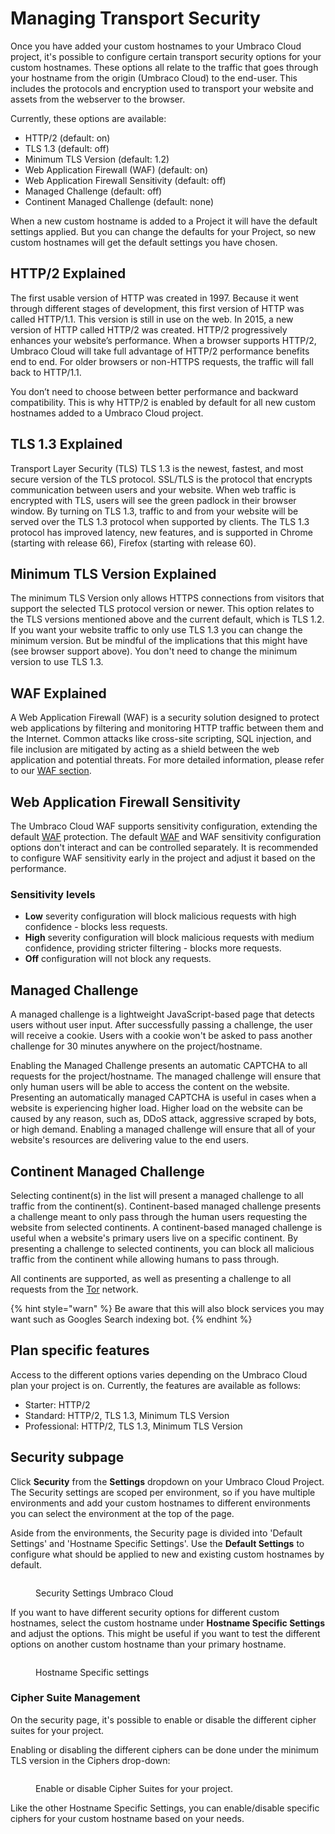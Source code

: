 # Managing Transport Security

Once you have added your custom hostnames to your Umbraco Cloud project, it's possible to configure certain transport security options for your custom hostnames. These options all relate to the traffic that goes through your hostname from the origin (Umbraco Cloud) to the end-user. This includes the protocols and encryption used to transport your website and assets from the webserver to the browser.

Currently, these options are available:

* HTTP/2 (default: on)
* TLS 1.3 (default: off)
* Minimum TLS Version (default: 1.2)
* Web Application Firewall (WAF) (default: on)
* Web Application Firewall Sensitivity (default: off)
* Managed Challenge (default: off)
* Continent Managed Challenge (default: none)

When a new custom hostname is added to a Project it will have the default settings applied. But you can change the defaults for your Project, so new custom hostnames will get the default settings you have chosen.

## HTTP/2 Explained

The first usable version of HTTP was created in 1997. Because it went through different stages of development, this first version of HTTP was called HTTP/1.1. This version is still in use on the web. In 2015, a new version of HTTP called HTTP/2 was created. HTTP/2 progressively enhances your website’s performance. When a browser supports HTTP/2, Umbraco Cloud will take full advantage of HTTP/2 performance benefits end to end. For older browsers or non-HTTPS requests, the traffic will fall back to HTTP/1.1.

You don’t need to choose between better performance and backward compatibility. This is why HTTP/2 is enabled by default for all new custom hostnames added to a Umbraco Cloud project.

## TLS 1.3 Explained

Transport Layer Security (TLS) TLS 1.3 is the newest, fastest, and most secure version of the TLS protocol. SSL/TLS is the protocol that encrypts communication between users and your website. When web traffic is encrypted with TLS, users will see the green padlock in their browser window. By turning on TLS 1.3, traffic to and from your website will be served over the TLS 1.3 protocol when supported by clients. The TLS 1.3 protocol has improved latency, new features, and is supported in Chrome (starting with release 66), Firefox (starting with release 60).

## Minimum TLS Version Explained

The minimum TLS Version only allows HTTPS connections from visitors that support the selected TLS protocol version or newer. This option relates to the TLS versions mentioned above and the current default, which is TLS 1.2. If you want your website traffic to only use TLS 1.3 you can change the minimum version. But be mindful of the implications that this might have (see browser support above). You don't need to change the minimum version to use TLS 1.3.

## WAF Explained

A Web Application Firewall (WAF) is a security solution designed to protect web applications by filtering and monitoring HTTP traffic between them and the Internet. Common attacks like cross-site scripting, SQL injection, and file inclusion are mitigated by acting as a shield between the web application and potential threats. For more detailed information, please refer to our [WAF section](web-application-firewall.md).

## Web Application Firewall Sensitivity

The Umbraco Cloud WAF supports sensitivity configuration, extending the default [WAF](web-application-firewall.md) protection. The default [WAF](web-application-firewall.md) and WAF sensitivity configuration options don't interact and can be controlled separately. It is recommended to configure WAF sensitivity early in the project and adjust it based on the performance.

### Sensitivity levels
- **Low** severity configuration will block malicious requests with high confidence - blocks less requests.
- **High** severity configuration will block malicious requests with medium confidence, providing stricter filtering - blocks more requests. 
- **Off** configuration will not block any requests.

## Managed Challenge

A managed challenge is a lightweight JavaScript-based page that detects users without user input. After successfully passing a challenge, the user will receive a cookie. Users with a cookie won't be asked to pass another challenge for 30 minutes anywhere on the project/hostname.

Enabling the Managed Challenge presents an automatic CAPTCHA to all requests for the project/hostname. The managed challenge will ensure that only human users will be able to access the content on the website. Presenting an automatically managed CAPTCHA is useful in cases when a website is experiencing higher load. Higher load on the website can be caused by any reason, such as, DDoS attack, aggressive scraped by bots, or high demand. Enabling a managed challenge will ensure that all of your website's resources are delivering value to the end users.

## Continent Managed Challenge

Selecting continent(s) in the list will present a managed challenge to all traffic from the continent(s).
Continent-based managed challenge presents a challenge meant to only pass through the human users requesting the website from selected continents. A continent-based managed challenge is useful when a website's primary users live on a specific continent. By presenting a challenge to selected continents, you can block all malicious traffic from the continent while allowing humans to pass through.

All continents are supported, as well as presenting a challenge to all requests from the [Tor](https://en.wikipedia.org/wiki/Tor_(network)) network.

{% hint style="warn" %}
Be aware that this will also block services you may want such as Googles Search indexing bot.
{% endhint %}

## Plan specific features

Access to the different options varies depending on the Umbraco Cloud plan your project is on. Currently, the features are available as follows:

* Starter: HTTP/2
* Standard: HTTP/2, TLS 1.3, Minimum TLS Version
* Professional: HTTP/2, TLS 1.3, Minimum TLS Version

## Security subpage

Click **Security** from the **Settings** dropdown on your Umbraco Cloud Project. The Security settings are scoped per environment, so if you have multiple environments and add your custom hostnames to different environments you can select the environment at the top of the page.

Aside from the environments, the Security page is divided into 'Default Settings' and 'Hostname Specific Settings'. Use the **Default Settings** to configure what should be applied to new and existing custom hostnames by default.

<figure><img src="../../../.gitbook/assets/security-settings.png" alt=""><figcaption><p>Security Settings Umbraco Cloud</p></figcaption></figure>

If you want to have different security options for different custom hostnames, select the custom hostname under **Hostname Specific Settings** and adjust the options. This might be useful if you want to test the different options on another custom hostname than your primary hostname.

<figure><img src="../../../.gitbook/assets/hostname-specific-settings.png" alt=""><figcaption><p>Hostname Specific settings</p></figcaption></figure>

### Cipher Suite Management

On the security page, it's possible to enable or disable the different cipher suites for your project.

Enabling or disabling the different ciphers can be done under the minimum TLS version in the Ciphers drop-down:

<figure><img src="../../../.gitbook/assets/image (11) (1).png" alt=""><figcaption><p>Enable or disable Cipher Suites for your project.</p></figcaption></figure>

Like the other Hostname Specific Settings, you can enable/disable specific ciphers for your custom hostname based on your needs.
